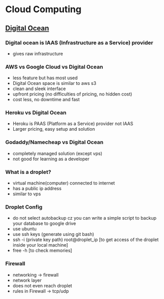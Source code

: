 # Cloud Computing

## [Digital Ocean](https://docs.digitalocean.com/products/)

### Digital ocean is IAAS (Infrastructure as a Service) provider

- gives raw infrastructure

### AWS vs Google Cloud vs Digital Ocean

- less feature but has most used
- Digital Ocean space is similar to aws s3
- clean and sleek interface
- upfront pricing (no difficulties of pricing, no hidden cost)
- cost less, no downtime and fast

### Heroku vs Digital Ocean

- Heroku is PAAS (Platform as a Service) provider not IAAS
- Larger pricing, easy setup and solution

### Godaddy/Namecheap vs Digital Ocean

- completely managed solution (except vps)
- not good for learning as a developer

### What is a droplet?

- virtual machine(computer) connected to internet
- has a public ip address
- similar to vps

### Droplet Config

- do not select autobackup cz you can write a simple script to backup your database to google drive
- use ubuntu
- use ssh keys (generate using git bash)
- ssh -i (private key path) root@droplet_ip [to get access of the droplet inside your local machine]
- free -h [to check memories]

### Firewall

- networking -> firewall
- network layer
- does not even reach droplet
- rules in Firewall -> tcp/udp
